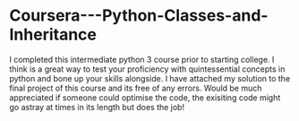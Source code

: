 # Coursera---Python-Classes-and-Inheritance 
I completed this intermediate python 3 course prior to starting college. I think is a great way to test your proficiency with quintessential concepts in python and bone up your skills alongside. I have attached my solution to the final project of this course and its free of any errors. Would be much appreciated if someone could optimise the code, the exisiting code might go astray at times in its length but does the job!
